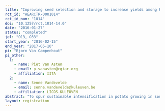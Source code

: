```yaml
---
title: "Improving seed selection and storage to increase yields among Ugandan potato growers"
rct_id: "AEARCTR-0001014"
rct_id_num: "1014"
doi: "10.1257/rct.1014-14.0"
date: "2016-01-27"
status: "completed"
jel: "O13, O33"
start_year: "2016-02-15"
end_year: "2017-05-10"
pi: "Bjorn Van Campenhout"
pi_other:
  1:
    - name: Piet Van Asten
    - email: p.vanasten@cgiar.org
    - affiliation: IITA
  2:
    - name: Senne Vandevelde
    - email: senne.vandevelde@kuleuven.be
    - affiliation: LICOS-KULEUVEN
abstract: "To spur sustainable intensification in potato growing in southwestern Uganda, previous research within PASIC has shown that it’s primarily a seed quality issue. While increasing access to potato seed derived from basic pathogen free starter seed should remain a key policy priority, existing seed systems may currently be too weak to be scaled up in a relatively short time. Therefore, small interventions aimed at increasing awareness about the importance of the quality of existing planting material, as well as increasing skills in selection and handling of seed material may be more cost effective. This view was share by IFDC-Catalyst, who have set up seed screen houses in a rather ad-hoc way. The hypothesis is also in line with previous research that identified knowledge gaps as a significant barrier to crop intensification methods more in general. This research will engage in action research on the (relative) effectiveness of providing information on how to select, store and handle planting material to improve potato seed quality. To do so, we will use a social experiment in the field that exposes farmers to short agricultural extension messages (for example through a short video) on how to select the best planting materials and on how to store and handle planting materials between the last harvest and the next planting season. The experiment will use a design that will enable us to also disentangle the effect of information on the selection of seeds from the effect of information on storage and handling."
layout: registration
---
```


